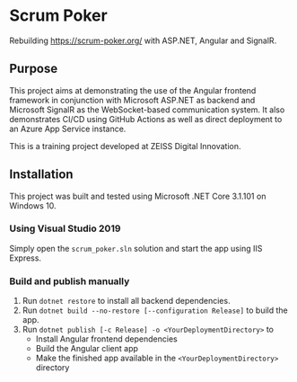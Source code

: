 # Scrum Poker

Rebuilding https://scrum-poker.org/ with ASP.NET, Angular and SignalR.


## Purpose

This project aims at demonstrating the use of the Angular frontend framework in conjunction with Microsoft ASP.NET as backend 
and Microsoft SignalR as the WebSocket-based communication system. It also demonstrates CI/CD using GitHub Actions as well as 
direct deployment to an Azure App Service instance. 

This is a training project developed at ZEISS Digital Innovation.

## Installation

This project was built and tested using Microsoft .NET Core 3.1.101 on Windows 10.

### Using Visual Studio 2019

Simply open the `scrum_poker.sln` solution and start the app using IIS Express.

### Build and publish manually

1. Run `dotnet restore` to install all backend dependencies.
2. Run `dotnet build --no-restore [--configuration Release]` to build the app.
3. Run `dotnet publish [-c Release] -o <YourDeploymentDirectory>` to
    * Install Angular frontend dependencies
    * Build the Angular client app
    * Make the finished app available in the `<YourDeploymentDirectory>` directory
